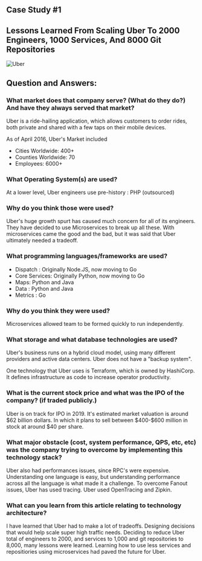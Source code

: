 ## Case Study #1 
## Lessons Learned From Scaling Uber To 2000 Engineers, 1000 Services, And 8000 Git Repositories

![Uber](ITMT_430/images/uber.jpg)

        
      

## Question and Answers:
      
### What market does that company serve? (What do they do?) And have they always served that market?

<p>
Uber is a ride-hailing application, which allows customers to order rides, both private and shared with a few taps on their mobile devices. 

As of April 2016, Uber's Market included 
<ul>
<li>Cities Worldwide: 400+</li>
<li>Counties Worldwide: 70</li>
<li>Employees: 6000+</li>
</ul>
</p>

### What Operating System(s) are used?
<p>
At a lower level, Uber engineers use pre-history :   PHP (outsourced)
	
</p>

### Why do you think those were used?

<p> Uber's huge growth spurt has caused much concern for all of its engineers. They have decided to use Microservices to break up all these. With microservices came the good and the bad, but it was said that Uber ultimately needed a tradeoff. 
</p>



### What programming languages/frameworks are used?

<p>
<ul>
	<li>Dispatch : 		Originally Node.JS, now moving to Go</li>
	<li>Core Services:  Originally Python, now moving to Go</li>
	<li>Maps:	 		Python and Java</li>
	<li>Data :			Python and Java</li>
	<li>Metrics : 		Go</li>
</ul>
</p>

### Why do you think they were used?

Microservices allowed team to be formed quickly to run independently. 

### What storage and what database technologies are used?

<p> Uber's business runs on a hybrid cloud model, using many different providers and active data centers. Uber does not have a "backup system". 

One technology that Uber uses is Terraform, which is owned by HashiCorp. It defines infrastructure as code to increase operator productivity. 
	</p>

### What is the current stock price and what was the IPO of the company? (if traded publicly.)
<p>
	Uber is on track for IPO in 2019. It's estimated market valuation is around $62 billion dollars. 
	In which it plans to sell between $400-$600 million in stock at around $40 per share. 
</p>

### What major obstacle (cost, system performance, QPS, etc, etc) was the company trying to overcome by implementing this technology stack?
<p>
Uber also had performances issues, since RPC's were expensive. Understanding one language is easy, but
understanding performance across all the language is what made it a challenge. 
To overcome Fanout issues, Uber has used tracing. Uber used OpenTracing and Zipkin.
</p>

### What can you learn from this article relating to technology architecture?
<p>
	I have learned that Uber had to make a lot of tradeoffs. Designing decisions that would help scale super high traffic needs.
	Deciding to reduce Uber total of engineers to 2000, and services to 1,000 and git repositories to 8,000, many lessons were learned. Learning how to use less services and repositiories using microservices had paved the future for Uber.

</p>
